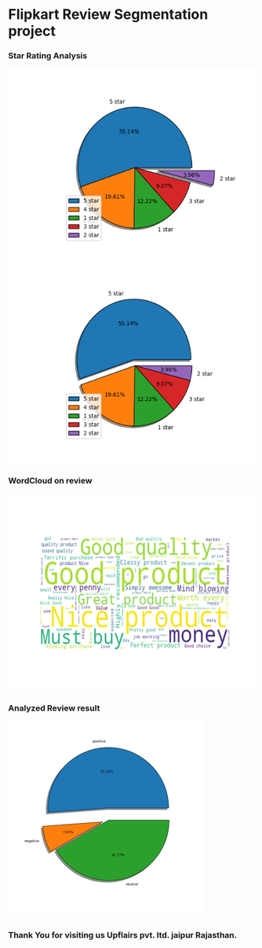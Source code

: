 # Flipkart Review Segmentation project

### Star Rating Analysis
<img src="analysis_images/lowest_star_rate.png" width = "600" height = "400">


<img src="analysis_images/highest_star_rating.png" width = "600" height = "400">

### WordCloud on review
<img src="analysis_images/wordcloud.png" width = "600" height = "400">

### Analyzed Review result
<img src="analysis_images/Review_analysed.png" width = "400" height = "400">


### Thank You for visiting us Upflairs pvt. ltd. jaipur Rajasthan.